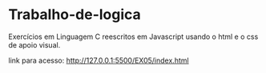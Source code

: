 # Trabalho-de-logica
Exercícios em Linguagem C reescritos em Javascript usando o html e o css de apoio visual.

link para acesso: http://127.0.0.1:5500/EX05/index.html
